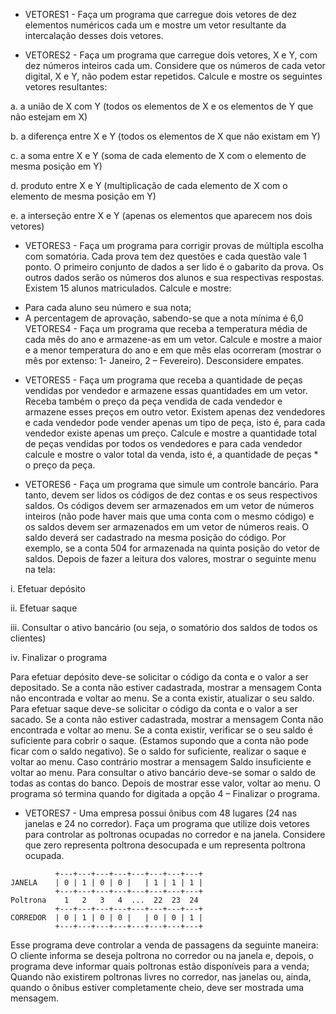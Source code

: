 * VETORES1 - Faça um programa que carregue dois vetores de dez elementos numéricos cada um e mostre um vetor resultante da intercalação desses dois vetores.

* VETORES2 - Faça um programa que carregue dois vetores, X e Y, com dez números inteiros cada um. Considere que os números de cada vetor digital, X e Y, não podem estar repetidos. Calcule e mostre os seguintes vetores resultantes:

a. a união de X com Y (todos os elementos de X e os elementos de Y que não estejam em X)

b. a diferença entre X e Y (todos os elementos de X que não existam em Y)

c. a soma entre X e Y (soma de cada elemento de X com o elemento de mesma posição em Y)

d. produto entre X e Y (multiplicação de cada elemento de X com o elemento de mesma posição em Y)

e. a interseção entre X e Y (apenas os elementos que aparecem nos dois vetores)

* VETORES3 - Faça um programa para corrigir provas de múltipla escolha com somatória. Cada prova tem dez questões e cada questão vale 1 ponto. O primeiro conjunto de dados a ser lido é o gabarito da prova. Os outros dados serão os números dos alunos e sua respectivas respostas. Existem 15 alunos matriculados. Calcule e mostre:
- Para cada aluno seu número e sua nota;
- A percentagem de aprovação, sabendo-se que a nota mínima é 6,0
	VETORES4 - Faça um programa que receba a temperatura média de cada mês do ano e armazene-as em um vetor. Calcule e mostre a maior e a menor temperatura do ano e em que mês elas ocorreram (mostrar o mês por extenso: 1- Janeiro, 2 – Fevereiro). Desconsidere empates.

* VETORES5 - Faça um programa que receba a quantidade de peças vendidas por vendedor e armazene essas quantidades em um vetor. Receba também o preço da peça vendida de cada vendedor e armazene esses preços em outro vetor. Existem apenas dez vendedores e cada vendedor pode vender apenas um tipo de peça, isto é, para cada vendedor existe apenas um preço. Calcule e mostre a quantidade total de peças vendidas por todos os vendedores e para cada vendedor calcule e mostre o valor total da venda, isto é, a quantidade de peças * o preço da peça.


* VETORES6 - Faça um programa que simule um controle bancário. Para tanto, devem ser lidos os códigos de dez contas e os seus respectivos saldos. Os códigos devem ser armazenados em um vetor de números inteiros (não pode haver mais que uma conta com o mesmo código) e os saldos devem ser armazenados em um vetor de números reais. O saldo deverá ser cadastrado na mesma posição do código. Por exemplo, se a conta 504 for armazenada na quinta posição do vetor de saldos. Depois de fazer a leitura dos valores, mostrar o seguinte menu na tela:

i.	Efetuar depósito

ii.	Efetuar saque

iii.	Consultar o ativo bancário (ou seja, o somatório dos saldos de todos os clientes)

iv.	Finalizar o programa

Para efetuar depósito deve-se solicitar o código da conta e o valor a ser depositado. Se a conta não estiver cadastrada, mostrar a mensagem Conta não encontrada e voltar ao menu. Se a conta existir, atualizar o seu saldo.
Para efetuar saque deve-se solicitar o código da conta e o valor a ser sacado. Se a conta não estiver cadastrada, mostrar a mensagem Conta não encontrada e voltar ao menu. Se a conta existir, verificar se o seu saldo é suficiente para cobrir o saque. (Estamos supondo que a conta não pode ficar com o saldo negativo). Se o saldo for suficiente, realizar o saque e voltar ao menu. Caso contrário mostrar a mensagem Saldo insuficiente e voltar ao menu.
Para consultar o ativo bancário deve-se somar o saldo de todas as contas do banco. Depois de mostrar esse valor, voltar ao menu.
O programa só termina quando for digitada a opção 4 – Finalizar o programa.

* VETORES7 - Uma empresa possui ônibus com 48 lugares (24 nas janelas e 24 no corredor). Faça um programa que utilize dois vetores para controlar as poltronas ocupadas no corredor e na janela. Considere que zero representa poltrona desocupada e um representa poltrona ocupada.
```
          +---+---+---+---+---+---+---+---+
JANELA    | 0 | 1 | 0 | 0 |   | 1 | 1 | 1 |
          +---+---+---+---+---+---+---+---+
Poltrona    1   2   3   4  ...  22  23  24
          +---+---+---+---+---+---+---+---+
CORREDOR  | 0 | 1 | 0 | 0 |   | 0 | 0 | 1 |
          +---+---+---+---+---+---+---+---+
```
Esse programa deve controlar a venda de passagens da seguinte maneira:
	O cliente informa se deseja poltrona no corredor ou na janela e, depois, o programa deve informar quais poltronas estão disponíveis para a venda;
	Quando não existirem poltronas livres no corredor, nas janelas ou, ainda, quando o ônibus estiver completamente cheio, deve ser mostrada uma mensagem.
